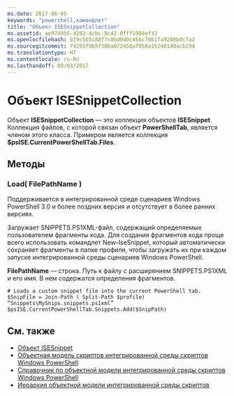 ```yaml
---
ms.date: 2017-06-05
keywords: "powershell,командлет"
title: "Объект ISESnippetCollection"
ms.assetid: ae974955-4282-4cbc-8c42-0fff1904ef32
ms.openlocfilehash: b19c5b5c88f7c8bd0d0c466c7861fa9288bdc7a2
ms.sourcegitcommit: 74255f0b5f386a072458af058a15240140acb294
ms.translationtype: HT
ms.contentlocale: ru-RU
ms.lasthandoff: 08/03/2017
---
```

# <a name="the-isesnippetcollection-object"></a>Объект ISESnippetCollection
  Объект **ISESnippetCollection** — это коллекция объектов **ISESnippet**. Коллекция файлов, с которой связан объект **PowerShellTab**, является членом этого класса. Примером является коллекция **$psISE.CurrentPowerShellTab.Files**.

## <a name="methods"></a>Методы

### <a name="load-filepathname-"></a>Load\( FilePathName \)
  Поддерживается в интегрированной среде сценариев Windows PowerShell 3.0 и более поздних версия и отсутствует в более ранних версиях. 

 Загружает SNIPPETS.PS1XML-файл, содержащий определяемые пользователем фрагменты кода. Для создания фрагментов кода проще всего использовать командлет New-IseSnippet, который автоматически сохраняет фрагменты в папке профиля, чтобы загружать их при каждом запуске интегрированной среды сценариев Windows PowerShell.

 **FilePathName** — строка. Путь к файлу с расширением SNIPPETS.PS1XML и его имя. В нем содержатся определения фрагментов.

```
# Loads a custom snippet file into the current PowerShell tab.
$SnipFile = Join-Path ( Split-Path $profile) “Snippets\MySnips.snippets.ps1xml” $psISE.CurrentPowerShellTab.Snippets.Add($SnipPath)

```

## <a name="see-also"></a>См. также
- [Объект ISESnippet](The-ISESnippetObject.md) 
- [Объектная модель скриптов интегрированной среды скриптов Windows PowerShell](The-Windows-PowerShell-ISE-Scripting-Object-Model.md) 
- [Справочник по объектной модели интегрированной среды скриптов Windows PowerShell](Windows-PowerShell-ISE-Object-Model-Reference.md) 
- [Иерархия объектной модели интегрированной среды скриптов](The-ISE-Object-Model-Hierarchy.md)

  
